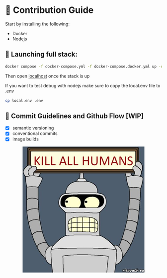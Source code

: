 # 👥 Contribution Guide

Start by installing the following:

  - Docker
  - Nodejs

## 🚀 Launching full stack:
```bash
docker compose -f docker-compose.yml -f docker-compose.docker.yml up -d
```
Then open [localhost](http://localhost:8080) once the stack is up

If you want to test debug with nodejs make sure to copy the local.env file to .env
```bash
cp local.env .env
```

## 📝 Commit Guidelines and Github Flow [WIP]

  - [X] semantic versioning
  - [X] conventional commits
  - [X] image builds

<p align="center">
  <img alt="Kill all humans" src="https://github.com/semantic-release/semantic-release/raw/master/media/bender.png">
</p>
